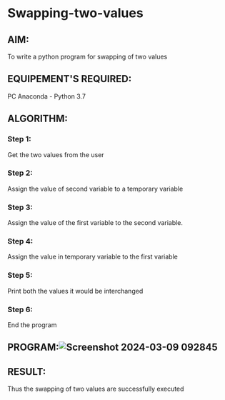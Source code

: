 # Swapping-two-values
## AIM:
To write a python program for swapping of two values
## EQUIPEMENT'S REQUIRED: 
PC
Anaconda - Python 3.7
## ALGORITHM: 
### Step 1:
Get the two values from the user
### Step 2: 
Assign the value of second variable to a temporary variable 
### Step 3: 
Assign the value of the first variable to the second variable.
### Step 4:  
Assign the value in temporary variable to the first variable
### Step 5: 
Print both the values it would be interchanged
### Step 6: 
End the program
## PROGRAM:![Screenshot 2024-03-09 092845](https://github.com/Ibrahimovic07/Swapping-two-values/assets/109091628/f55ef96d-59e2-4a37-9ebb-456d02330074)




## RESULT:
Thus the swapping of two values are successfully executed



